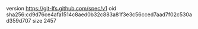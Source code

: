 version https://git-lfs.github.com/spec/v1
oid sha256:cd9d76ce4afa1514c8aed0b32c883a81f3e3c56cced7aad7f02c530ad359d707
size 2457
